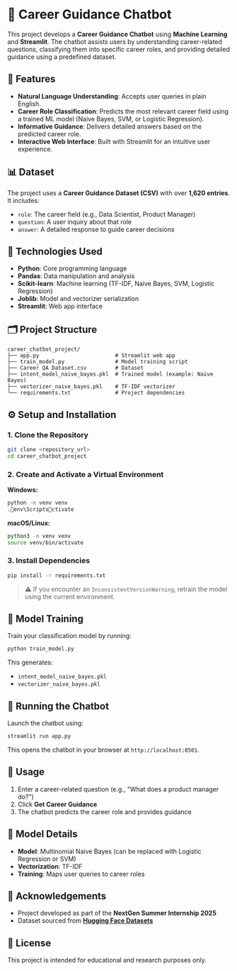 
# 🤖 Career Guidance Chatbot

This project develops a **Career Guidance Chatbot** using **Machine Learning** and **Streamlit**. The chatbot assists users by understanding career-related questions, classifying them into specific career roles, and providing detailed guidance using a predefined dataset.

## 🌟 Features

- **Natural Language Understanding**: Accepts user queries in plain English.
- **Career Role Classification**: Predicts the most relevant career field using a trained ML model (Naive Bayes, SVM, or Logistic Regression).
- **Informative Guidance**: Delivers detailed answers based on the predicted career role.
- **Interactive Web Interface**: Built with Streamlit for an intuitive user experience.

## 📊 Dataset

The project uses a **Career Guidance Dataset (CSV)** with over **1,620 entries**. It includes:

- `role`: The career field (e.g., Data Scientist, Product Manager)
- `question`: A user inquiry about that role
- `answer`: A detailed response to guide career decisions

## 🧰 Technologies Used

- **Python**: Core programming language  
- **Pandas**: Data manipulation and analysis  
- **Scikit-learn**: Machine learning (TF-IDF, Naive Bayes, SVM, Logistic Regression)  
- **Joblib**: Model and vectorizer serialization  
- **Streamlit**: Web app interface

## 🗂️ Project Structure

```
career_chatbot_project/
├── app.py                        # Streamlit web app
├── train_model.py                # Model training script
├── Career QA Dataset.csv         # Dataset
├── intent_model_naive_bayes.pkl  # Trained model (example: Naive Bayes)
├── vectorizer_naive_bayes.pkl    # TF-IDF vectorizer
└── requirements.txt              # Project dependencies
```

## ⚙️ Setup and Installation

### 1. Clone the Repository
```bash
git clone <repository_url>
cd career_chatbot_project
```

### 2. Create and Activate a Virtual Environment

**Windows:**
```bash
python -m venv venv
.env\Scriptsctivate
```

**macOS/Linux:**
```bash
python3 -m venv venv
source venv/bin/activate
```

### 3. Install Dependencies
```bash
pip install -r requirements.txt
```

> ⚠️ If you encounter an `InconsistentVersionWarning`, retrain the model using the current environment.

## 🧠 Model Training

Train your classification model by running:

```bash
python train_model.py
```

This generates:
- `intent_model_naive_bayes.pkl`
- `vectorizer_naive_bayes.pkl`

## 🚀 Running the Chatbot

Launch the chatbot using:

```bash
streamlit run app.py
```

This opens the chatbot in your browser at `http://localhost:8501`.

## 💬 Usage

1. Enter a career-related question (e.g., "What does a product manager do?")
2. Click **Get Career Guidance**
3. The chatbot predicts the career role and provides guidance

## 🧪 Model Details

- **Model**: Multinomial Naive Bayes (can be replaced with Logistic Regression or SVM)
- **Vectorization**: TF-IDF
- **Training**: Maps user queries to career roles

## 🙏 Acknowledgements

- Project developed as part of the **NextGen Summer Internship 2025**
- Dataset sourced from **[Hugging Face Datasets](https://huggingface.co/datasets)**

## 📜 License

This project is intended for educational and research purposes only.
